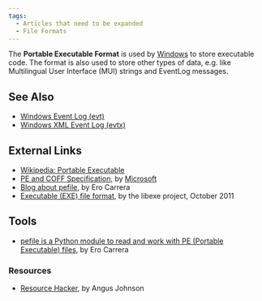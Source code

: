 ```yaml
---
tags:
  - Articles that need to be expanded
  - File Formats
---
```

The **Portable Executable Format** is used by
[Windows](windows.md) to store executable code. The format is
also used to store other types of data, e.g. like Multilingual User
Interface (MUI) strings and EventLog messages.

## See Also

* [Windows Event Log (evt)](windows_event_log_(evt).md)
* [Windows XML Event Log (evtx)](windows_xml_event_log_(evtx).md)

## External Links

* [Wikipedia: Portable Executable](https://en.wikipedia.org/wiki/Portable_Executable)
* [PE and COFF Specification](https://learn.microsoft.com/en-us/windows/win32/debug/pe-format),
  by [Microsoft](microsoft.md)
* [Blog about pefile](http://blog.dkbza.org/search/label/pefile),
  by Ero Carrera
* [Executable (EXE) file format](https://github.com/libyal/libexe/blob/main/documentation/Executable%20(EXE)%20file%20format.asciidoc),
  by the libexe project, October 2011

## Tools

* [pefile is a Python module to read and work with PE (Portable Executable) files](https://github.com/erocarrera/pefile),
  by Ero Carrera

### Resources

* [Resource Hacker](http://www.angusj.com/resourcehacker/),
  by Angus Johnson
